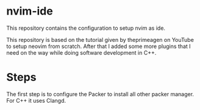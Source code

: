 # nvim-ide
This repository contains the configuration to setup nvim as ide.

This repository is based on the tutorial given by theprimeagen on YouTube to setup neovim from scratch. After that I added some more plugins that I need on the way while doing software development in C++.

# Steps
The first step is to configure the Packer to install all other packer manager.
For C++ it uses Clangd.
